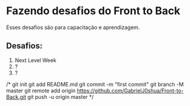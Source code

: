 # Fazendo desafios do Front to Back

Esses desafios são para capacitação e aprendizagem.

## Desafios:
1. Next Level Week
2. ?
3. ?

/*
git init
git add README.md
git commit -m "first commit"
git branch -M master
git remote add origin https://github.com/GabrielJ0shua/Front-to-Back.git
git push -u origin master
*/
